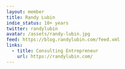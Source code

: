 ```yaml
---
layout: member
title: Randy Lubin
indie_status: 10+ years
twitter: randylubin
avatar: /assets/randy-lubin.jpg
feed: https://blog.randylubin.com/feed.xml
links:
  - title: Consulting Entrepreneur
    url: https://randylubin.com/ 
---
```

